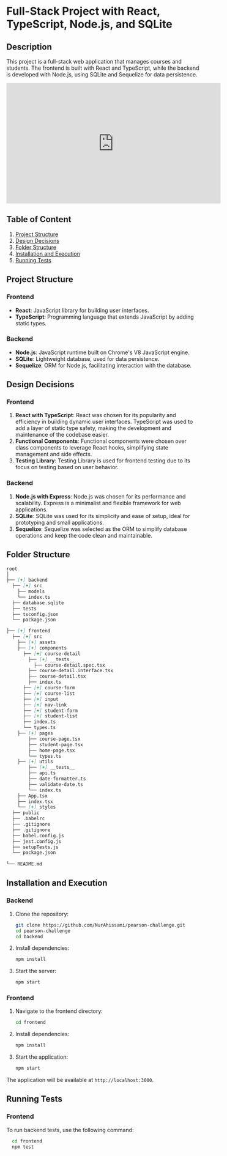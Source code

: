 # Full-Stack Project with React, TypeScript, Node.js, and SQLite

## Description

This project is a full-stack web application that manages courses and students. The frontend is built with React and TypeScript, while the backend is developed with Node.js, using SQLite and Sequelize for data persistence.

<iframe width="560" height="315" src="https://vimeo.com/manage/videos/972524821" frameborder="0" allow="accelerometer; autoplay; encrypted-media; gyroscope; picture-in-picture" allowfullscreen></iframe>


## Table of Content

1. [Project Structure](#project-structure)
2. [Design Decisions](#design-decisions)
3. [Folder Structure](#folder-structure)
4. [Installation and Execution](#installation-and-execution)
5. [Running Tests](#running-tests)

## Project Structure

### Frontend
- **React**: JavaScript library for building user interfaces.
- **TypeScript**: Programming language that extends JavaScript by adding static types.

### Backend
- **Node.js**: JavaScript runtime built on Chrome's V8 JavaScript engine.
- **SQLite**: Lightweight database, used for data persistence.
- **Sequelize**: ORM for Node.js, facilitating interaction with the database.

## Design Decisions

### Frontend

1. **React with TypeScript**: React was chosen for its popularity and efficiency in building dynamic user interfaces. TypeScript was used to add a layer of static type safety, making the development and maintenance of the codebase easier.
2. **Functional Components**: Functional components were chosen over class components to leverage React hooks, simplifying state management and side effects.
3. **Testing Library**: Testing Library is used for frontend testing due to its focus on testing based on user behavior.

### Backend

1. **Node.js with Express**: Node.js was chosen for its performance and scalability. Express is a minimalist and flexible framework for web applications.
2. **SQLite**: SQLite was used for its simplicity and ease of setup, ideal for prototyping and small applications.
3. **Sequelize**: Sequelize was selected as the ORM to simplify database operations and keep the code clean and maintainable.

## Folder Structure
```markdown
root
│
├── [+] backend
  ├── [+] src
    ├── models
    └── index.ts
  ├── database.sqlite
  ├── tests
  ├── tsconfig.json
  └── package.json

├── [+] frontend
  ├── [+] src
    ├── [+] assets
    ├── [+] components
      ├── [+] course-detail
        ├── [+] __tests__
          ├── course-detail.spec.tsx
        ├── course-detail.interface.tsx
        ├── course-detail.tsx
        ├── index.ts
      ├── [+] course-form
      ├── [+] course-list
      ├── [+] input
      ├── [+] nav-link
      ├── [+] student-form
      ├── [+] student-list
      ├── index.ts
      └── types.ts
    ├── [+] pages
        ├── course-page.tsx
        ├── student-page.tsx
        ├── home-page.tsx
        └── types.ts
    ├── [+] utils
        ├── [+] __tests__
        ├── api.ts
        ├── date-formatter.ts
        ├── validate-date.ts
        └── index.ts    
    ├── App.tsx
    ├── index.tsx
    └── [+] styles
  ├── public
  ├── .babelrc
  ├── .gitignore
  ├── .gitignore
  ├── babel.config.js
  ├── jest.config.js
  ├── setupTests.js
  └── package.json
 
└── README.md

```


## Installation and Execution

### Backend

1. Clone the repository:
    ```bash
    git clone https://github.com/NurAhissami/pearson-challenge.git
    cd pearson-challenge
    cd backend
    ```

2. Install dependencies:
    ```bash
    npm install
    ```

3. Start the server:
    ```bash
    npm start
    ```

### Frontend

1. Navigate to the frontend directory:
    ```bash
    cd frontend
    ```

2. Install dependencies:
    ```bash
    npm install
    ```

3. Start the application:
    ```bash
    npm start
    ```

The application will be available at `http://localhost:3000`.

## Running Tests

### Frontend

To run backend tests, use the following command:

  ```bash
    cd frontend
    npm test

